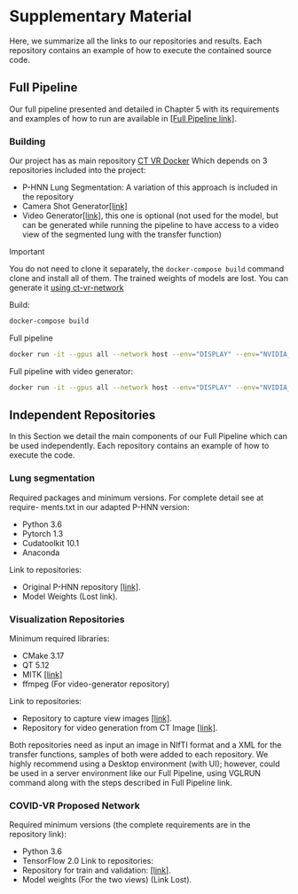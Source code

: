# Supplementary Material

Here, we summarize all the links to our repositories and results. Each repository contains an example of how to execute the contained source code.

## Full Pipeline
Our full pipeline presented and detailed in Chapter 5 with its requirements and examples of how to run are available in [[Full Pipeline link]](https://github.com/joaocomba/ct-vr).


### Building
Our project has as main repository [CT VR Docker](https://github.com/joaocomba/ct-vr)
Which depends on 3 repositories included into the project:
- P-HNN Lung Segmentation: A variation of this approach is included in the repository
- Camera Shot Generator[[link]](https://github.com/ct-vr/camera-shots-generator)
- Video Generator[[link]](https://github.com/ct-vr/video-generator), this one is optional (not used for the model, but can be generated while running the pipeline to have access to a video view of the segmented lung with the transfer function)

> [!IMPORTANT]
> You do not need to clone it separately, the `docker-compose build` command clone and install all of them.
> The trained weights of models are lost. You can generate it [using ct-vr-network](https://github.com/joaocomba/ct-vr/tree/main/train-val-network)

Build:

```bash
docker-compose build
```

Full pipeline

``` bash
docker run -it --gpus all --network host --env="DISPLAY" --env="NVIDIA_DRIVER_CAPABILITIES=compute,utility,display" --volume="/tmp/.X11-unix:/tmp/.X11-unix:rw" --volume="/path/to/local/data/:/data/" ct-vr-docker_ctvr:latest python pipeline.py --full_pipeline  --dicom_path /data/dicom/P064
```

Full pipeline with video generator:

```bash
docker run -it --gpus all --network host --env="DISPLAY" --env="NVIDIA_DRIVER_CAPABILITIES=compute,utility,display" --volume="/tmp/.X11-unix:/tmp/.X11-unix:rw" --volume="/path/to/local/data/:/data/" ct-vr-docker_ctvr:latest python pipeline.py --full_pipeline  --dicom_path /data/dicom/P064 --video
```


## Independent Repositories
In this Section we detail the main components of our Full Pipeline which can be used independently. Each repository contains an example of how to execute the code.

### Lung segmentation
Required packages and minimum versions. For complete detail see at require-
ments.txt in our adapted P-HNN version:
- Python 3.6
- Pytorch 1.3
- Cudatoolkit 10.1
- Anaconda

Link to repositories:
- Original P-HNN repository [[link]](https://adampharrison.gitlab.io/p-hnn/).
- Model Weights (Lost link).
<!-- Model Weights [[link]](https://drive.google.com/file/d/1l6yLFScULNw-oVoark0KZ-wnDFX8zwrN/view?usp=sharing).
-->
### Visualization Repositories
Minimum required libraries:
- CMake 3.17
- QT 5.12
- MITK [[link]](https://github.com/MITK/MITK)
- ffmpeg (For video-generator repository)

Link to repositories:
- Repository to capture view images [[link]](https://github.com/ct-vr/camera-shots-generator).
- Repository for video generation from CT Image [[link]](https://github.com/ct-vr/video-generator).

Both repositories need as input an image in NIfTI format and a XML for the transfer functions, samples of both were added to each repository. We highly recommend using a Desktop environment (with UI); however, could be used in a server environment like our Full Pipeline, using VGLRUN command along with the steps described in Full Pipeline link.

### COVID-VR Proposed Network
Required minimum versions (the complete requirements are in the repository link):
- Python 3.6
- TensorFlow 2.0
Link to repositories:
- Repository for train and validation: [[link]](https://github.com/joaocomba/ct-vr/tree/main/train-val-network).
- Model weights (For the two views) (Link Lost).

<!--### Additional Resources
- Repository for get metrics (accuracy, precision, f1-measure, etc) and generate graphics used in this work [[link]](https://github.com/covid-vr/model-evaluation-metrics).
- Repository to generate Grad-CAM visualizations [[link]](https://github.com/covid-vr/covid-vr-grad-cam).
-->